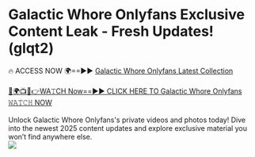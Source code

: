 # Galactic Whore Onlyfans Exclusive Content Leak - Fresh Updates! (glqt2)

🔥 ACCESS NOW 🌍==►► <a href="https://tinyurl.com/kvy9nzfs" rel="nofollow">Galactic Whore Onlyfans Latest Collection</a>
<br><br>
[🔴🌍📺📱👉WA𝚃CH Now==►► CLICK HERE TO Galactic Whore Onlyfans 𝚆𝙰𝚃𝙲𝙷 NOW](https://tinyurl.com/kvy9nzfs)
<br><br>
Unlock Galactic Whore Onlyfans's private videos and photos today! Dive into the newest 2025 content updates and explore exclusive material you won’t find anywhere else.
<br>
<a href="https://tinyurl.com/kvy9nzfs" rel="nofollow" data-target="animated-image.originalLink"><img src="https://camo.githubusercontent.com/8a4f000d20f83aca3bf7ec5f350d767afa0574a8a352519fd8cfa583a6f93a33/68747470733a2f2f692e696d6775722e636f6d2f644a486b345a712e676966" data-canonical-src="https://i.imgur.com/dJHk4Zq.gif" style="max-width: 100%; display: inline-block;" data-target="animated-image.originalImage"></a>
<br>
